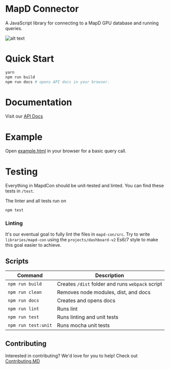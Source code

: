 # MapD Connector

A JavaScript library for connecting to a MapD GPU database and running queries.


![alt text](https://cloud.githubusercontent.com/assets/2932405/25765834/e18ae5c2-31a3-11e7-9afc-989dcf42941c.png "Connector Example with a d3 rendered chart")

# Quick Start
```bash
yarn
npm run build
npm run docs # opens API docs in your browser.
```
# Documentation
Visit our [API Docs](http://omnisci.github.io/mapd-connector/docs/)

# Example

Open [example.html](https://omnisci.github.io/mapd-connector/examples/browser.html) in your browser for a basic query call.

# Testing

Everything in MapdCon should be unit-tested and linted. You can find these tests in `/test`.

The linter and all tests run on
```bash
npm test
```

### Linting

It's our eventual goal to fully lint the files in `mapd-con/src`. Try to write `libraries/mapd-con` using the `projects/dashboard-v2` Es6/7 style to make this goal easier to achieve.

## Scripts

Command | Description
--- | ---
`npm run build` | Creates `/dist` folder and runs `webpack` script
`npm run clean` | Removes node modules, dist, and docs
`npm run docs` | Creates and opens docs
`npm run lint` | Runs lint
`npm run test` | Runs linting and unit tests
`npm run test:unit` | Runs mocha unit tests

## Contributing

Interested in contributing? We'd love for you to help! Check out [Contributing.MD](.github/CONTRIBUTING.md)
